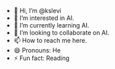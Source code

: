 - 👋 Hi, I’m @kslevi
- 👀 I’m interested in AI.
- 🌱 I’m currently learning AI.
- 💞️ I’m looking to collaborate on AI.
- 📫 How to reach me here.
- 😄 Pronouns: He
- ⚡ Fun fact: Reading

<!---
kslevi/kslevi is a ✨ special ✨ repository because its `README.md` (this file) appears on your GitHub profile.
You can click the Preview link to take a look at your changes.
--->
